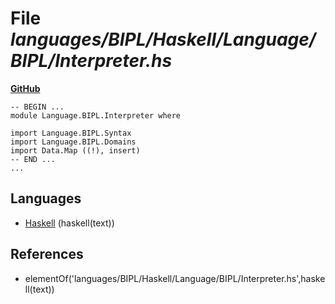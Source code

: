 # File _languages/BIPL/Haskell/Language/BIPL/Interpreter.hs_
**[GitHub](https://github.com/softlang/yas/blob/master/languages/BIPL/Haskell/Language/BIPL/Interpreter.hs)**
```
-- BEGIN ...
module Language.BIPL.Interpreter where

import Language.BIPL.Syntax
import Language.BIPL.Domains
import Data.Map ((!), insert)
-- END ...
...
```

## Languages
* [Haskell](../languages/Haskell.md) (haskell(text))

## References
* elementOf('languages/BIPL/Haskell/Language/BIPL/Interpreter.hs',haskell(text))
